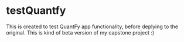 # testQuantfy
This is created to test QuantFy app functionality, before deplying to the original. This is kind of beta version of my capstone project :)
